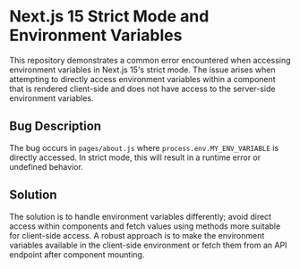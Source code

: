 # Next.js 15 Strict Mode and Environment Variables

This repository demonstrates a common error encountered when accessing environment variables in Next.js 15's strict mode.  The issue arises when attempting to directly access environment variables within a component that is rendered client-side and does not have access to the server-side environment variables.

## Bug Description

The bug occurs in `pages/about.js` where `process.env.MY_ENV_VARIABLE` is directly accessed. In strict mode, this will result in a runtime error or undefined behavior.  

## Solution

The solution is to handle environment variables differently; avoid direct access within components and fetch values using methods more suitable for client-side access.  A robust approach is to make the environment variables available in the client-side environment or fetch them from an API endpoint after component mounting.